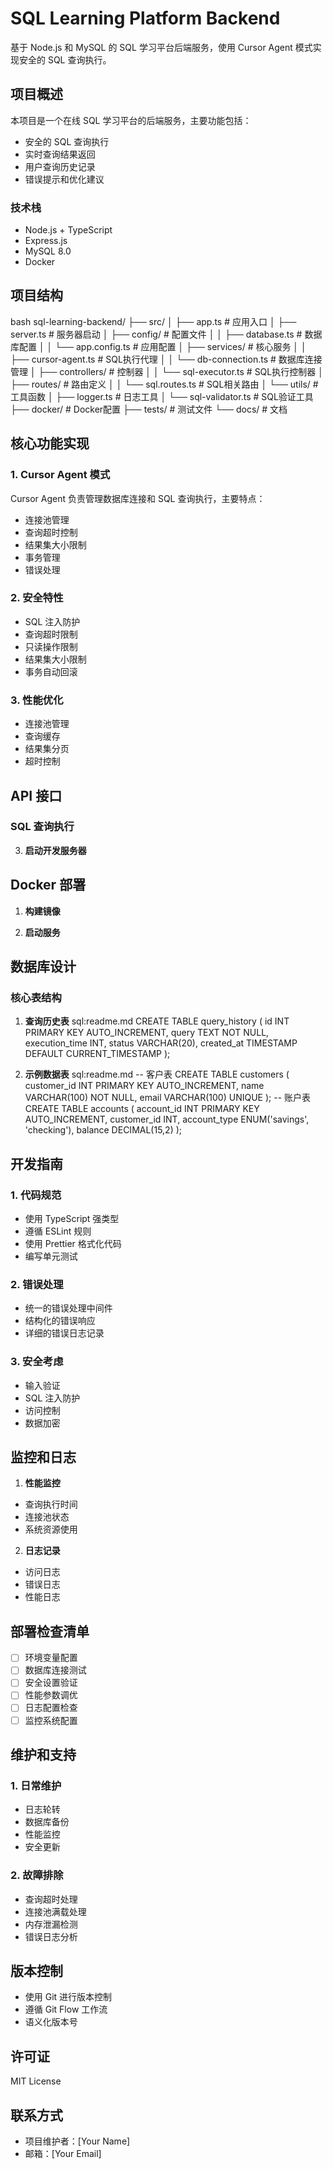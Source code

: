 # SQL Learning Platform Backend

基于 Node.js 和 MySQL 的 SQL 学习平台后端服务，使用 Cursor Agent 模式实现安全的 SQL 查询执行。

## 项目概述

本项目是一个在线 SQL 学习平台的后端服务，主要功能包括：
- 安全的 SQL 查询执行
- 实时查询结果返回
- 用户查询历史记录
- 错误提示和优化建议

### 技术栈
- Node.js + TypeScript
- Express.js
- MySQL 8.0
- Docker

## 项目结构

bash
sql-learning-backend/
├── src/
│ ├── app.ts # 应用入口
│ ├── server.ts # 服务器启动
│ ├── config/ # 配置文件
│ │ ├── database.ts # 数据库配置
│ │ └── app.config.ts # 应用配置
│ ├── services/ # 核心服务
│ │ ├── cursor-agent.ts # SQL执行代理
│ │ └── db-connection.ts # 数据库连接管理
│ ├── controllers/ # 控制器
│ │ └── sql-executor.ts # SQL执行控制器
│ ├── routes/ # 路由定义
│ │ └── sql.routes.ts # SQL相关路由
│ └── utils/ # 工具函数
│ ├── logger.ts # 日志工具
│ └── sql-validator.ts # SQL验证工具
├── docker/ # Docker配置
├── tests/ # 测试文件
└── docs/ # 文档

## 核心功能实现

### 1. Cursor Agent 模式

Cursor Agent 负责管理数据库连接和 SQL 查询执行，主要特点：
- 连接池管理
- 查询超时控制
- 结果集大小限制
- 事务管理
- 错误处理

### 2. 安全特性
- SQL 注入防护
- 查询超时限制
- 只读操作限制
- 结果集大小限制
- 事务自动回滚

### 3. 性能优化
- 连接池管理
- 查询缓存
- 结果集分页
- 超时控制

## API 接口

### SQL 查询执行

3. **启动开发服务器**

## Docker 部署

1. **构建镜像**

2. **启动服务**

## 数据库设计

### 核心表结构

1. **查询历史表**
sql:readme.md
CREATE TABLE query_history (
id INT PRIMARY KEY AUTO_INCREMENT,
query TEXT NOT NULL,
execution_time INT,
status VARCHAR(20),
created_at TIMESTAMP DEFAULT CURRENT_TIMESTAMP
);

2. **示例数据表**
sql:readme.md
-- 客户表
CREATE TABLE customers (
customer_id INT PRIMARY KEY AUTO_INCREMENT,
name VARCHAR(100) NOT NULL,
email VARCHAR(100) UNIQUE
);
-- 账户表
CREATE TABLE accounts (
account_id INT PRIMARY KEY AUTO_INCREMENT,
customer_id INT,
account_type ENUM('savings', 'checking'),
balance DECIMAL(15,2)
);

## 开发指南

### 1. 代码规范
- 使用 TypeScript 强类型
- 遵循 ESLint 规则
- 使用 Prettier 格式化代码
- 编写单元测试

### 2. 错误处理
- 统一的错误处理中间件
- 结构化的错误响应
- 详细的错误日志记录

### 3. 安全考虑
- 输入验证
- SQL 注入防护
- 访问控制
- 数据加密

## 监控和日志

1. **性能监控**
- 查询执行时间
- 连接池状态
- 系统资源使用

2. **日志记录**
- 访问日志
- 错误日志
- 性能日志

## 部署检查清单

- [ ] 环境变量配置
- [ ] 数据库连接测试
- [ ] 安全设置验证
- [ ] 性能参数调优
- [ ] 日志配置检查
- [ ] 监控系统配置

## 维护和支持

### 1. 日常维护
- 日志轮转
- 数据库备份
- 性能监控
- 安全更新

### 2. 故障排除
- 查询超时处理
- 连接池满载处理
- 内存泄漏检测
- 错误日志分析

## 版本控制

- 使用 Git 进行版本控制
- 遵循 Git Flow 工作流
- 语义化版本号

## 许可证

MIT License

## 联系方式

- 项目维护者：[Your Name]
- 邮箱：[Your Email]


